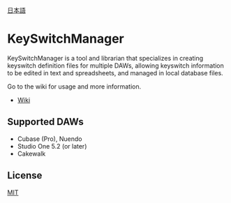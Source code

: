[日本語](README.ja.md)

# KeySwitchManager

KeySwitchManager is a tool and librarian that specializes in creating keyswitch definition files for multiple DAWs, allowing keyswitch information to be edited in text and spreadsheets, and managed in local database files.

Go to the wiki for usage and more information.

- [Wiki](https://github.com/r-koubou/KeySwitchManager/wiki)


## Supported DAWs

- Cubase (Pro), Nuendo
- Studio One 5.2 (or later)
- Cakewalk

## License

[MIT](LICENSE)
